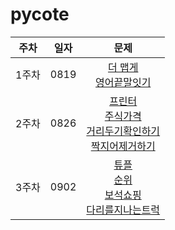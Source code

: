 # pycote

|주차|일자|문제|
|:--:|----|:-----:|
|1주차|0819|[더 맵게](https://programmers.co.kr/learn/courses/30/lessons/42626)<br>[영어끝말잇기](https://programmers.co.kr/learn/courses/30/lessons/12981)|
|2주차|0826|[프린터](https://programmers.co.kr/learn/courses/30/lessons/42587)<br>[주식가격](https://programmers.co.kr/learn/courses/30/lessons/42584)<br>[거리두기확인하기](https://programmers.co.kr/learn/courses/30/lessons/81302)<br>[짝지어제거하기](https://programmers.co.kr/learn/courses/30/lessons/12973?language=python3)|
|3주차|0902|[튜플](https://programmers.co.kr/learn/courses/30/lessons/64065)<br>[순위](https://programmers.co.kr/learn/courses/30/lessons/49191)<br>[보석쇼핑](https://programmers.co.kr/learn/courses/30/lessons/67258)<br>[다리를지나는트럭](https://programmers.co.kr/learn/courses/30/lessons/49191)<br>|
